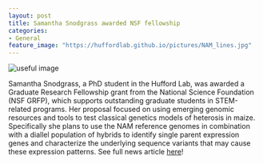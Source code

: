 ```yaml
---
layout: post
title: Samantha Snodgrass awarded NSF fellowship
categories:
- General
feature_image: "https://huffordlab.github.io/pictures/NAM_lines.jpg"
---
```


![useful image](https://huffordlab.github.io/pictures/snodgrass_headhot.jpg)

Samantha Snodgrass, a PhD student in the Hufford Lab, was awarded a Graduate Research Fellowship grant from the National Science Foundation (NSF GRFP), which supports outstanding graduate students in STEM-related programs. Her proposal focused on using emerging genomic resources and tools to test classical genetics models of heterosis in maize. Specifically she plans to use the NAM reference genomes in combination with a diallel population of hybrids to identify single parent expression genes and characterize the underlying sequence variants that may cause these expression patterns.
See full news article <a href="https://www.predictivephenomicsinplants.iastate.edu/samantha-snodgrass-p3-student-awarded-prestNational Science Foundation (NSF GRFP).igious-nsf-fellowship">here</a>!